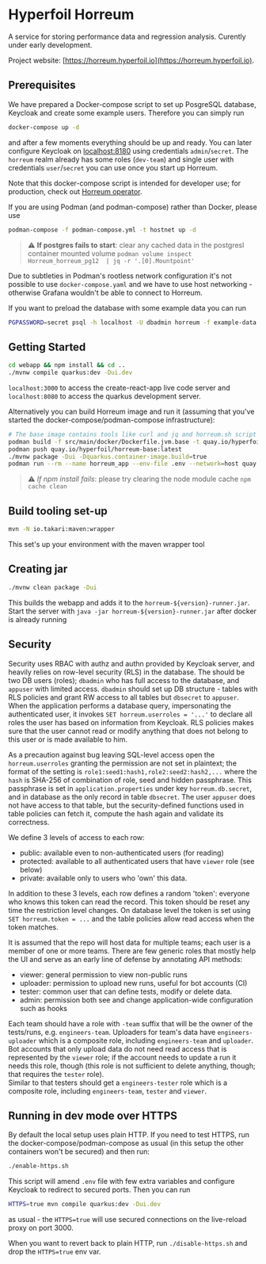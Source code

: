 # Hyperfoil Horreum
A service for storing performance data and regression analysis. Curently under early development.

Project website: [https://horreum.hyperfoil.io](https://horreum.hyperfoil.io).

## Prerequisites
We have prepared a Docker-compose script to set up PosgreSQL database, Keycloak and create some example users. Therefore you can simply run
```bash
docker-compose up -d
```              
and after a few moments everything should be up and ready. You can later configure Keycloak on [localhost:8180](http://localhost:8180) using credentials `admin`/`secret`.
The `horreum` realm already has some roles (`dev-team`) and single user with credentials `user`/`secret` you can use once you start up Horreum.

Note that this docker-compose script is intended for developer use; for production, check out [Horreum operator](https://github.com/Hyperfoil/horreum-operator).

If you are using Podman (and podman-compose) rather than Docker, please use

```bash
podman-compose -f podman-compose.yml -t hostnet up -d 
```                                     

> :warning: **If postgres fails to start**: clear any cached data in the postgresl container mounted volume `podman volume inspect Horreum_horreum_pg12  | jq -r '.[0].Mountpoint'`

Due to subtleties in Podman's rootless network configuration it's not possible to use `docker-compose.yaml`
and we have to use host networking - otherwise Grafana wouldn't be able to connect to Horreum.

If you want to preload the database with some example data you can run

```bash
PGPASSWORD=secret psql -h localhost -U dbadmin horreum -f example-data.sql
```

## Getting Started
```bash
cd webapp && npm install && cd ..
./mvnw compile quarkus:dev -Dui.dev
```

`localhost:3000` to access the create-react-app live code server and `localhost:8080` to access the quarkus development server.

Alternatively you can build Horreum image and run it (assuming that you've started the docker-compose/podman-compose infrastructure):

```bash
# The base image contains tools like curl and jq and horreum.sh script
podman build -f src/main/docker/Dockerfile.jvm.base -t quay.io/hyperfoil/horreum-base:latest .
podman push quay.io/hyperfoil/horreum-base:latest
./mvnw package -Dui -Dquarkus.container-image.build=true
podman run --rm --name horreum_app --env-file .env --network=host quay.io/hyperfoil/horreum
```

> :warning: *If npm install fails*: please try clearing the node module cache `npm cache clean`

## Build tooling set-up
```bash
mvn -N io.takari:maven:wrapper
```
This set's up your environment with the maven wrapper tool

## Creating jar

```bash
./mvnw clean package -Dui
```
This builds the webapp and adds it to the `horreum-${version}-runner.jar`.
Start the server with `java -jar horreum-${version}-runner.jar` after docker is already running

## Security

Security uses RBAC with authz and authn provided by Keycloak server, and heavily relies on row-level security (RLS) in the database.
The should be two DB users (roles); `dbadmin` who has full access to the database, and `appuser` with limited access.
`dbadmin` should set up DB structure - tables with RLS policies and grant RW access to all tables but `dbsecret` to `appuser`.
When the application performs a database query, impersonating the authenticated user, it invokes `SET horreum.userroles = '...'`
to declare all roles the user has based on information from Keycloak. RLS policies makes sure that the user cannot read or modify
anything that does not belong to this user or is made available to him.

As a precaution against bug leaving SQL-level access open the `horreum.userroles` granting the permission are not set in plaintext;
the format of the setting is `role1:seed1:hash1,role2:seed2:hash2,...` where the `hash` is SHA-256 of combination of role, seed
and hidden passphrase. This passphrase is set in `application.properties` under key `horreum.db.secret`, and in database as the only
record in table `dbsecret`. The user `appuser` does not have access to that table, but the security-defined functions used
in table policies can fetch it, compute the hash again and validate its correctness.    

We define 3 levels of access to each row:
* public: available even to non-authenticated users (for reading)
* protected: available to all authenticated users that have `viewer` role (see below)
* private: available only to users who 'own' this data.

In addition to these 3 levels, each row defines a random 'token': everyone who knows this token can read the record.
This token should be reset any time the restriction level changes. On database level the token is set using `SET horreum.token = ...`
and the table policies allow read access when the token matches.

It is assumed that the repo will host data for multiple teams; each user is a member of one or more teams.
There are few generic roles that mostly help the UI and serve as an early line of defense by annotating API methods:

* viewer: general permission to view non-public runs
* uploader: permission to upload new runs, useful for bot accounts (CI)
* tester: common user that can define tests, modify or delete data.
* admin: permission both see and change application-wide configuration such as hooks

Each team should have a role with `-team` suffix that will be the owner of the tests/runs, e.g. `engineers-team`.
Uploaders for team's data have `engineers-uploader` which is a composite role, including `engineers-team` and `uploader`.
Bot accounts that only upload data do not need read access that is represented by the `viewer` role; if the account
needs to update a run it needs this role, though (this role is not sufficient to delete anything, though; that requires the `tester` role).   
Similar to that testers should get a `engineers-tester` role which is a composite role, including `engineers-team`, `tester` and `viewer`.

## Running in dev mode over HTTPS

By default the local setup uses plain HTTP. If you need to test HTTPS, run the docker-compose/podman-compose as usual (in this setup the other containers won't be secured) and then run:
```bash
./enable-https.sh
```      
This script will amend `.env` file with few extra variables and configure Keycloak to redirect to secured ports. Then you can run
```bash
HTTPS=true mvn compile quarkus:dev -Dui.dev
```
as usual - the `HTTPS=true` will use secured connections on the live-reload proxy on port 3000.

When you want to revert back to plain HTTP, run `./disable-https.sh` and drop the `HTTPS=true` env var.
